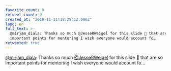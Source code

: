 ```yaml
---
favorite_count: 0
retweet_count: 0
created_at: "2018-11-11T18:29:12.000Z"
lang: en
full_text: >-
  @mirjam_diala: Thanks so much @JesseRWeigel for this slide 💜 that are so
  important points for mentoring I wish everyone would account fo…
retweeted: true
---
```


[@mirjam_diala](https://twitter.com/mirjam_diala): Thanks so much
[@JesseRWeigel](https://twitter.com/JesseRWeigel) for this slide 💜 that are so
important points for mentoring I wish everyone would account fo…
